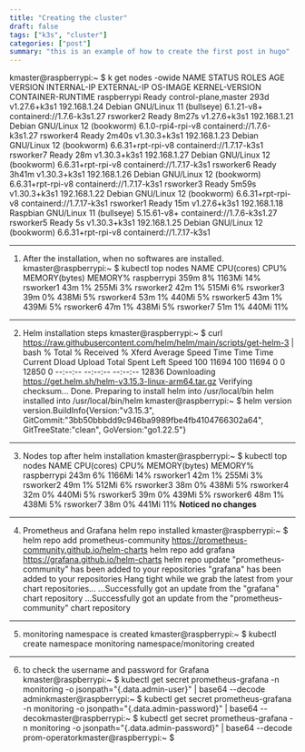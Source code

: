 ```yaml
---
title: "Creating the cluster"
draft: false
tags: ["k3s", "cluster"]
categories: ["post"]
summary: "this is an example of how to create the first post in hugo"
---
```

kmaster@raspberrypi:~ $ k get nodes -owide
NAME          STATUS   ROLES                  AGE     VERSION        INTERNAL-IP    EXTERNAL-IP   OS-IMAGE                           KERNEL-VERSION      CONTAINER-RUNTIME
raspberrypi   Ready    control-plane,master   293d    v1.27.6+k3s1   192.168.1.24   <none>        Debian GNU/Linux 11 (bullseye)     6.1.21-v8+          containerd://1.7.6-k3s1.27
rsworker2     Ready    <none>                 8m27s   v1.27.6+k3s1   192.168.1.21   <none>        Debian GNU/Linux 12 (bookworm)     6.1.0-rpi4-rpi-v8   containerd://1.7.6-k3s1.27
rsworker4     Ready    <none>                 2m40s   v1.30.3+k3s1   192.168.1.23   <none>        Debian GNU/Linux 12 (bookworm)     6.6.31+rpt-rpi-v8   containerd://1.7.17-k3s1
rsworker7     Ready    <none>                 28m     v1.30.3+k3s1   192.168.1.27   <none>        Debian GNU/Linux 12 (bookworm)     6.6.31+rpt-rpi-v8   containerd://1.7.17-k3s1
rsworker6     Ready    <none>                 3h41m   v1.30.3+k3s1   192.168.1.26   <none>        Debian GNU/Linux 12 (bookworm)     6.6.31+rpt-rpi-v8   containerd://1.7.17-k3s1
rsworker3     Ready    <none>                 5m59s   v1.30.3+k3s1   192.168.1.22   <none>        Debian GNU/Linux 12 (bookworm)     6.6.31+rpt-rpi-v8   containerd://1.7.17-k3s1
rsworker1     Ready    <none>                 15m     v1.27.6+k3s1   192.168.1.18   <none>        Raspbian GNU/Linux 11 (bullseye)   5.15.61-v8+         containerd://1.7.6-k3s1.27
rsworker5     Ready    <none>                 5s      v1.30.3+k3s1   192.168.1.25   <none>        Debian GNU/Linux 12 (bookworm)     6.6.31+rpt-rpi-v8   containerd://1.7.17-k3s1

------
1. After the installation, when no softwares are installed.
kmaster@raspberrypi:~ $ kubectl top nodes
NAME          CPU(cores)   CPU%   MEMORY(bytes)   MEMORY%
raspberrypi   359m         8%     1163Mi          14%
rsworker1     43m          1%     255Mi           3%
rsworker2     42m          1%     515Mi           6%
rsworker3     39m          0%     438Mi           5%
rsworker4     53m          1%     440Mi           5%
rsworker5     43m          1%     439Mi           5%
rsworker6     47m          1%     438Mi           5%
rsworker7     51m          1%     440Mi           11%
----
2. Helm installation steps
kmaster@raspberrypi:~ $ curl https://raw.githubusercontent.com/helm/helm/main/scripts/get-helm-3 | bash
  % Total    % Received % Xferd  Average Speed   Time    Time     Time  Current
                                 Dload  Upload   Total   Spent    Left  Speed
100 11694  100 11694    0     0  12850      0 --:--:-- --:--:-- --:--:-- 12836
Downloading https://get.helm.sh/helm-v3.15.3-linux-arm64.tar.gz
Verifying checksum... Done.
Preparing to install helm into /usr/local/bin
helm installed into /usr/local/bin/helm
kmaster@raspberrypi:~ $ helm version
version.BuildInfo{Version:"v3.15.3", GitCommit:"3bb50bbbdd9c946ba9989fbe4fb4104766302a64", GitTreeState:"clean", GoVersion:"go1.22.5"}
----
3. Nodes top after helm installation
kmaster@raspberrypi:~ $ kubectl top nodes
NAME          CPU(cores)   CPU%   MEMORY(bytes)   MEMORY%
raspberrypi   243m         6%     1166Mi          14%
rsworker1     42m          1%     255Mi           3%
rsworker2     49m          1%     512Mi           6%
rsworker3     38m          0%     438Mi           5%
rsworker4     32m          0%     440Mi           5%
rsworker5     39m          0%     439Mi           5%
rsworker6     48m          1%     438Mi           5%
rsworker7     38m          0%     441Mi           11%
**Noticed no changes**
----
4. Prometheus and Grafana helm repo installed
kmaster@raspberrypi:~ $ helm repo add prometheus-community https://prometheus-community.github.io/helm-charts
helm repo add grafana https://grafana.github.io/helm-charts
helm repo update
"prometheus-community" has been added to your repositories
"grafana" has been added to your repositories
Hang tight while we grab the latest from your chart repositories...
...Successfully got an update from the "grafana" chart repository
...Successfully got an update from the "prometheus-community" chart repository
----
5. monitoring namespace is created
kmaster@raspberrypi:~ $ kubectl create namespace monitoring
namespace/monitoring created
----
6. to check the username and password for Grafana
kmaster@raspberrypi:~ $ kubectl get secret prometheus-grafana -n monitoring -o jsonpath="{.data.admin-user}" | base64 --decode
adminkmaster@raspberrypi:~ $ kubectl get secret prometheus-grafana -n monitoring -o jsonpath="{.data.admin-password}" | base64 --decokmaster@raspberrypi:~ $ kubectl get secret prometheus-grafana -n monitoring -o jsonpath="{.data.admin-password}" | base64 --decode
prom-operatorkmaster@raspberrypi:~ $

